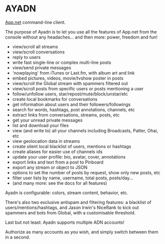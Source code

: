 # AYADN

[App.net](http://app.net) command-line client.

The purpose of Ayadn is to let you use all the features of App.net from the console without any headaches... and then more: power, freedom and fun!

- view/scroll all streams 
- view/scroll conversations
- reply to users
- write fast single-line or complex multi-line posts
- view/send private messages
- 'nowplaying' from iTunes or Last.fm, with album art and link
- embed pictures, videos, movie/tvshow poster in posts
- view/scroll the Global stream with spammers filtered out
- view/scroll posts from specific users or posts mentioning a user
- follow/unfollow users, star/repost/mute/block/unstar/etc 
- create local bookmarks for conversations
- get information about users and their followers/followings
- search for words, hashtags, post annotations, channels, etc
- extract links from conversations, streams, posts, etc
- get your unread private messages
- list and download your files
- view (and write to) all your channels including Broadcasts, Patter, Ohai, etc
- view geolocation data in streams
- create silent local blacklist of users, mentions or hashtags
- create aliases for easier use of channels ids
- update your user profile: bio, avatar, cover, annotations
- export links and text from a post to Pinboard
- export any stream or object to JSON
- options to set the number of posts by request, show only new posts, etc
- filter user lists by name, username, total posts, posts/day...
- (and many more: see the docs for all features)

Ayadn is configurable: colors, stream content, behavior, etc. 

There's also two exclusive antispam and filtering features: a blacklist of users/mentions/hashtags, and Jason Irwin's NiceRank to kick out spammers and bots from Global, with a customisable threshold.

Last but not least: Ayadn supports multiple ADN accounts! 

Authorize as many accounts as you wish, and simply switch between them in a second. 
